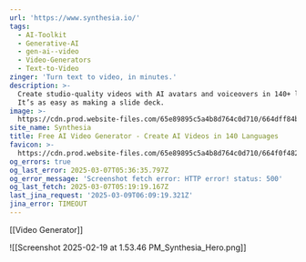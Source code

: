 ```yaml
---
url: 'https://www.synthesia.io/'
tags:
  - AI-Toolkit
  - Generative-AI
  - gen-ai--video
  - Video-Generators
  - Text-to-Video
zinger: 'Turn text to video, in minutes.'
description: >-
  Create studio-quality videos with AI avatars and voiceovers in 140+ languages.
  It’s as easy as making a slide deck.
image: >-
  https://cdn.prod.website-files.com/65e89895c5a4b8d764c0d710/664dff84b972812764843b0f_NEW_OG.gif
site_name: Synthesia
title: Free AI Video Generator - Create AI Videos in 140 Languages
favicon: >-
  https://cdn.prod.website-files.com/65e89895c5a4b8d764c0d710/664f0f482fa5a4d527d892bc_Favicon-Web-Security%201.png
og_errors: true
og_last_error: 2025-03-07T05:36:35.797Z
og_error_message: 'Screenshot fetch error: HTTP error! status: 500'
og_last_fetch: 2025-03-07T05:19:19.167Z
last_jina_request: '2025-03-09T06:09:19.321Z'
jina_error: TIMEOUT
---
```

[[Video Generator]]

![[Screenshot 2025-02-19 at 1.53.46 PM_Synthesia_Hero.png]]
